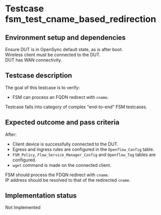 # Testcase fsm_test_cname_based_redirection

## Environment setup and dependencies

Ensure DUT is in OpenSync default state, as is after boot.\
Wireless client must be connected to the DUT.\
DUT has WAN connectivity.

## Testcase description

The goal of this testcase is to verify:

- FSM can process an FQDN redirect with `cname`.

Testcase falls into category of complex "end-to-end" FSM testcases.

## Expected outcome and pass criteria

After:

- Client device is successfully connected to the DUT.
- Egress and ingress rules are configured in the `Openflow_Config` table.
- `FSM_Policy`, `Flow_Service_Manager_Config` and `Openflow_Tag` tables are
  configured.
- `wget` command is made on the connected client.

FSM should process the FDQN redirect with `cname`.\
IP address should be resolved to that of the redirected `cname`.

## Implementation status

Not Implemented
